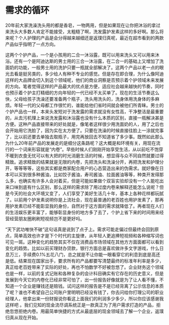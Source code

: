 # 需求的循环

20年前大家洗澡洗头用的都是香皂，一物两用，但是如果现在让你把沐浴的拿过来洗头大多数人肯定不能接受，太粗糙了啊，洗发露护发素这样的多好啊。那么将来呢？个人护理的产品是会分得越来越细还是返璞归真呢，最近在超市看到的两款产品似乎指明了一点方向。

这两个个护产品，一个是小孩用的二合一沐浴露，既可以用来洗头又可以用来沐浴。还有一个是阿迪达斯的男士用的三合一沐浴露，在二合一的基础上又增加了洗面奶的功能，一般男士用的洗护只要一瓶就全部解决了。这两个产品以老一点的眼光去看是挺另类的，多少给人有种不专业的感觉。但是存在即合理，为什么像阿迪这样的大品牌会切入到这个领域呢，他们的商业洞察是否预示着个护领域未来发展的方向。笔者觉得这样的产品最大的优点是方便，适应社会越来越快的节奏，同时也预示着个护主打精细的方向年轻的一代已经不太买单了。现在的生活节奏这么快，父母给孩子洗澡还要准备两个瓶子，洗头用洗头的，洗身体用洗身体的多麻烦。年轻一代的父母都工作很忙的，谁能给他们省时间就会被他们所青睐。男士的个护产品也一样，本来头发短对于洗发露的需求就没有女性高，干净整洁是最重要的，从去污机理上来说洗发露和沐浴露也没有什么本质的区别，直接一瓶解决甚是方便。这种产品直接带来的好处就是，像笔者这样很少用洗面奶的人，用了之后也会开始用它洗脸了，因为实在太方便了。只要在洗澡的时候直接往脸上一涂就完事了，比以前还要去单独去取瓶子，用完再放回去不知道省了多少事。既然如此那么为什么20年前产品的发展走的是细分这条路呢？这大概是和环境有关，用现在流行的一个词来形容就是“内卷”。早些时候人们刚刚开始享受生活，从以前吃不饱穿不暖到衣食无忧可以有大把的时光消磨生活的时候，想显得与众不同自然就要过得精致。追求精致的结果就是无限的内卷，先把洗头和洗澡分开，再把洗发和护理分开，等等等等，这些其实都是商家配合用户的心态营造出来的伪需求。就好像在日本可以买到很多种酱油，比如饺子酱油，寿司酱油、拉面酱油等等，种类开发得那么多，也确实有许多人会对着买，但是可能如果做个双盲实验却没有一个人能吃出来口味到底有什么区别，那么这样的需求除了用过度内卷来解释还能怎么说呢？但是今天的社会大环境又变了，人们享受了美好生活几十年，基本上各种花样都玩腻了。以前用个护发素说明你是上流社会，现在最普通的老百姓也用护发素了，那再用护发素已经不能彰显我的身份，自然对于这方面的需求就降低了。再者现在人们的生活娱乐更丰富了，能够彰显身份的地方多了去了，个护上省下来的时间用来经营经营朋友圈刷刷短视频岂不是更好吗。

“天下武功唯快不破”这句话真是说到了点子上。需求可能走偏过但最终会回到原点，简单高效也许才是下个时代的主旋律，从年轻人更追捧短视频和各种缩写词也可见一斑。这种变化的趋势其实不仅在消费品市场领域在其他方方面面都可以看到变化的趋势。比如以前买理财办贷款，银行方面总是喜欢做许多文字游戏，什么日息万三，手续费0.1%五花八门，总之就是不让你能一眼看穿它的利息到底是高还是低。结果现在国家出手，要求所有的产品都要写清楚最终的标准年利率是多少，真正给老百姓带来了实际的好处，再也不怕数学不好被忽悠了。企业财务这个领域也是一样，以前的复式记账和各种复杂的会计科目确实有它存在的历史意义，但是发展到今天它的内卷化已经非常可怕了，出一份报告好像就是为了让人看不懂，不知道一个企业是赚钱还是赔钱。试问这样的报告是不是已经背离了公示信息的本质了呢？谁也不希望自己公司账户里明明已经没有钱了，你去问给你打理公司的职业经理人，他拿出来一份财报说你看这上面我们的利润多少多少，所以你应该感谢我这样吧 。我们见知的现金流尽调系统正是一款真正为了用户需求打造的产品，拒绝忽悠拒绝内卷。用最简单快捷的方式从最底层的现金领域去了解一个企业，返璞归真从现在开始。


